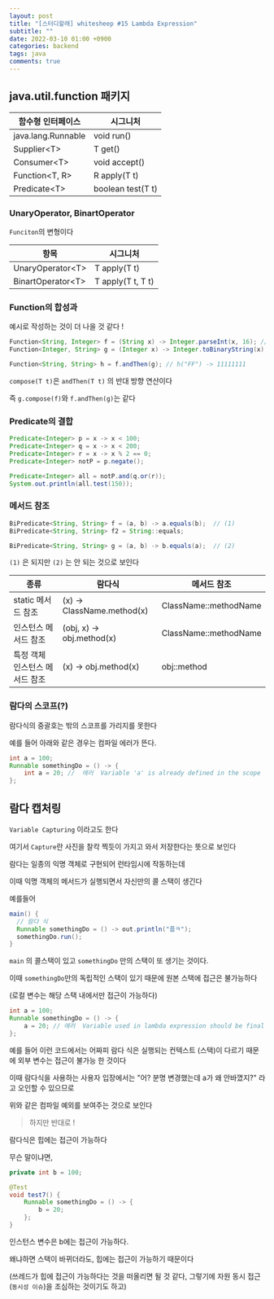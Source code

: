 ```yaml
---
layout: post
title: "[스터디할래] whitesheep #15 Lambda Expression"
subtitle: ""
date: 2022-03-10 01:00 +0900
categories: backend
tags: java
comments: true
---
```


## java.util.function 패키지

| 함수형 인터페이스  | 시그니처          |
| ------------------ | ----------------- |
| java.lang.Runnable | void run()        |
| Supplier\<T\>      | T get()           |
| Consumer\<T\>      | void accept()     |
| Function\<T, R\>   | R apply(T t)      |
| Predicate\<T\>     | boolean test(T t) |

### UnaryOperator, BinartOperator

`Funciton`의 변형이다

| 항목                | 시그니처          |
| ------------------- | ----------------- |
| UnaryOperator\<T\>  | T apply(T t)      |
| BinartOperator\<T\> | T apply(T t, T t) |

### Function의 합성과

예시로 작성하는 것이 더 나을 것 같다 !

```java
Function<String, Integer> f = (String x) -> Integer.parseInt(x, 16); // f("FF") -> 255
Function<Integer, String> g = (Integer x) -> Integer.toBinaryString(x); // g(255) -> "11111111"

Function<String, String> h = f.andThen(g); // h("FF") -> 11111111

```

`compose(T t)`은 `andThen(T t)` 의 반대 방향 연산이다

즉 `g.compose(f)`와 `f.andThen(g)`는 같다

### Predicate의 결합

```java
Predicate<Integer> p = x -> x < 100;
Predicate<Integer> q = x -> x < 200;
Predicate<Integer> r = x -> x % 2 == 0;
Predicate<Integer> notP = p.negate();

Predicate<Integer> all = notP.and(q.or(r));
System.out.println(all.test(150));
```

### 메서드 참조

```java
BiPredicate<String, String> f = (a, b) -> a.equals(b);  // (1)
BiPredicate<String, String> f2 = String::equals;

BiPredicate<String, String> g = (a, b) -> b.equals(a);  // (2)
```

`(1)` 은 되지만 `(2)` 는 안 되는 것으로 보인다

| 종류                           | 람다식                     | 메서드 참조           |
| ------------------------------ | -------------------------- | --------------------- |
| static 메서드 참조             | (x) -> ClassName.method(x) | ClassName::methodName |
| 인스턴스 메서드 참조           | (obj, x) -> obj.method(x)  | ClassName::methodName |
| 특정 객체 인스턴스 메서드 참조 | (x) -> obj.method(x)       | obj::method           |

### 람다의 스코프(?)

람다식의 중괄호는 밖의 스코프를 가리지를 못한다

예를 들어 아래와 같은 경우는 컴파일 에러가 뜬다.

```java
int a = 100;
Runnable somethingDo = () -> {
    int a = 20; //  에러  Variable 'a' is already defined in the scope
};
```

## 람다 캡처링

`Variable Capturing` 이라고도 한다

여기서 `Capture`란 사진을 찰칵 찍듯이 가지고 와서 저장한다는 뜻으로 보인다

람다는 일종의 익명 객체로 구현되어 런타임시에 작동하는데

이때 익명 객체의 메서드가 실행되면서 자신만의 콜 스택이 생긴다

예를들어

```java
main() {
  // 람다 식
  Runnable somethingDo = () -> out.println("풉ㅋ");
  somethingDo.run();
}
```

`main` 의 콜스택이 있고 `somethingDo` 만의 스택이 또 생기는 것이다.

이때 `somethingDo`만의 독립적인 스택이 있기 때문에 원본 스택에 접근은 불가능하다

(로컬 변수는 해당 스택 내에서만 접근이 가능하다)

```java
int a = 100;
Runnable somethingDo = () -> {
    a = 20; // 에러  Variable used in lambda expression should be final or effectively final
};
```

예를 들어 이런 코드에서는 어짜피 람다 식은 실행되는 컨텍스트 (스택)이 다르기 때문에 외부 변수는 접근이 불가능 한 것이다

이때 람다식을 사용하는 사용자 입장에서는 "어? 분명 변경했는데 a가 왜 안바꼈지?" 라고 오인할 수 있으므로

위와 같은 컴파일 예외를 보여주는 것으로 보인다

> 하지만 반대로 !

람다식은 힙에는 접근이 가능하다

무슨 말이냐면,

```java
private int b = 100;

@Test
void test7() {
    Runnable somethingDo = () -> {
        b = 20;
    };
}
```

인스턴스 변수은 b에는 접근이 가능하다.

왜냐하면 스택이 바뀌더라도, 힙에는 접근이 가능하기 때문이다

(쓰레드가 힙에 접근이 가능하다는 것을 떠올리면 될 것 같다, 그렇기에 자원 동시 접근(`동시성 이슈`)을 조심하는 것이기도 하고)
